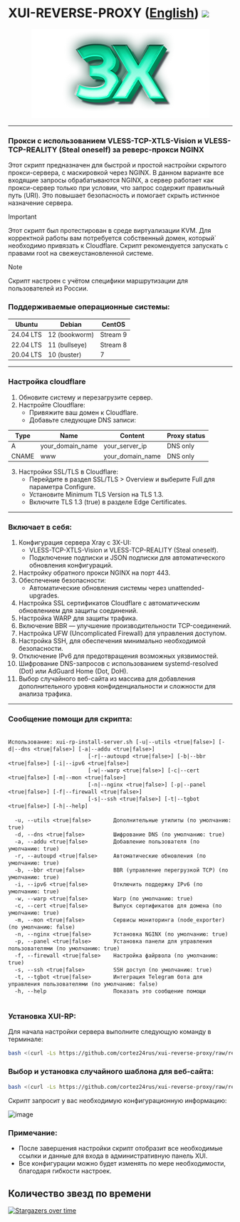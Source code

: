 # XUI-REVERSE-PROXY ([English](/README.md)) <img src="https://img.shields.io/github/stars/cortez24rus/xui-reverse-proxy?style=social" />
<p align="center"><a href="#"><img src="./media/3X-UI.png" alt="Image"></a></p>

-----

### Прокси с использованием  VLESS-TCP-XTLS-Vision и VLESS-TCP-REALITY (Steal oneself) за реверс-прокси NGINX
Этот скрипт предназначен для быстрой и простой настройки скрытого прокси-сервера, с маскировкой через NGINX. В данном варианте все входящие запросы обрабатываются NGINX, а сервер работает как прокси-сервер только при условии, что запрос содержит правильный путь (URI). Это повышает безопасность и помогает скрыть истинное назначение сервера.

> [!IMPORTANT]
> Этот скрипт был протестирован в среде виртуализации KVM. Для корректной работы вам потребуется собственный домен, который` необходимо привязать к Cloudflare. Скрипт рекомендуется запускать с правами root на свежеустановленной системе.

> [!NOTE]
> Скрипт настроен с учётом специфики маршрутизации для пользователей из России.

### Поддерживаемые операционные системы:

| **Ubuntu**       | **Debian**        | **CentOS**       |
|------------------|-------------------|------------------|
| 24.04 LTS        | 12 (bookworm)     | Stream 9         |
| 22.04 LTS        | 11 (bullseye)     | Stream 8         |
| 20.04 LTS        | 10 (buster)       | 7                |

-----

### Настройка cloudflare
1. Обновите систему и перезагрузите сервер.
2. Настройте Cloudflare:
   - Привяжите ваш домен к Cloudflare.
   - Добавьте следующие DNS записи:

| Type  | Name             | Content          | Proxy status  |
| ----- | ---------------- | ---------------- | ------------- |
| A     | your_domain_name | your_server_ip   | DNS only      |
| CNAME | www              | your_domain_name | DNS only      |
   
3. Настройки SSL/TLS в Cloudflare:
   - Перейдите в раздел SSL/TLS > Overview и выберите Full для параметра Configure.
   - Установите Minimum TLS Version на TLS 1.3.
   - Включите TLS 1.3 (true) в разделе Edge Certificates.

-----

### Включает в себя:
  
1. Конфигурация сервера Xray с 3X-UI:
   - VLESS-TCP-XTLS-Vision и VLESS-TCP-REALITY (Steal oneself).
   - Подключение подписки и JSON подписки для автоматического обновления конфигураций.
2. Настройку обратного прокси NGINX на порт 443.
3. Обеспечение безопасности:
   - Автоматические обновления системы через unattended-upgrades.
4. Настройка SSL сертификатов Cloudflare с автоматическим обновлением для защиты соединений.
5. Настройка WARP для защиты трафика.
6. Включение BBR — улучшение производительности TCP-соединений.
7. Настройка UFW (Uncomplicated Firewall) для управления доступом.
8. Настройка SSH, для обеспечения минимально необходимой безопасности.
9. Отключение IPv6 для предотвращения возможных уязвимостей.
10. Шифрование DNS-запросов с использованием systemd-resolved (Dot) или AdGuard Home (Dot, DoH).
11. Выбор случайного веб-сайта из массива для добавления дополнительного уровня конфиденциальности и сложности для анализа трафика.

-----

### Сообщение помощи для скрипта:
```

Использование: xui-rp-install-server.sh [-u|--utils <true|false>] [-d|--dns <true|false>] [-a|--addu <true|false>]
                         [-r|--autoupd <true|false>] [-b|--bbr <true|false>] [-i|--ipv6 <true|false>]
                         [-w|--warp <true|false>] [-c|--cert <true|false>] [-m|--mon <true|false>]
                         [-n|--nginx <true|false>] [-p|--panel <true|false>] [-f|--firewall <true|false>]
                         [-s|--ssh <true|false>] [-t|--tgbot <true|false>] [-h|--help]

  -u, --utils <true|false>       Дополнительные утилиты (по умолчанию: true)
  -d, --dns <true|false>         Шифрование DNS (по умолчанию: true)
  -a, --addu <true|false>        Добавление пользователя (по умолчанию: true)
  -r, --autoupd <true|false>     Автоматические обновления (по умолчанию: true)
  -b, --bbr <true|false>         BBR (управление перегрузкой TCP) (по умолчанию: true)
  -i, --ipv6 <true|false>        Отключить поддержку IPv6 (по умолчанию: true)
  -w, --warp <true|false>        Warp (по умолчанию: true)
  -c, --cert <true|false>        Выпуск сертификатов для домена (по умолчанию: true)
  -m, --mon <true|false>         Сервисы мониторинга (node_exporter) (по умолчанию: false)
  -n, --nginx <true|false>       Установка NGINX (по умолчанию: true)
  -p, --panel <true|false>       Установка панели для управления пользователями (по умолчанию: true)
  -f, --firewall <true|false>    Настройка файрвола (по умолчанию: true)
  -s, --ssh <true|false>         SSH доступ (по умолчанию: true)
  -t, --tgbot <true|false>       Интеграция Telegram бота для управления пользователями (по умолчанию: false)
  -h, --help                     Показать это сообщение помощи


```

### Установка XUI-RP:

Для начала настройки сервера выполните следующую команду в терминале:
```sh
bash <(curl -Ls https://github.com/cortez24rus/xui-reverse-proxy/raw/refs/heads/main/xui-rp-install-server.sh)
```

### Выбор и установка случайного шаблона для веб-сайта:
```sh
bash <(curl -Ls https://github.com/cortez24rus/xui-reverse-proxy/raw/refs/heads/main/xui-rp-random-site.sh)
```

Скрипт запросит у вас необходимую конфигурационную информацию:

![image](https://github.com/user-attachments/assets/dc60caee-1b01-40c9-a344-e0a67ebfc2ee)

### Примечание: 
- После завершения настройки скрипт отобразит все необходимые ссылки и данные для входа в административную панель XUI.
- Все конфигурации можно будет изменять по мере необходимости, благодаря гибкости настроек.

## Количество звезд по времени
[![Stargazers over time](https://starchart.cc/cortez24rus/xui-reverse-proxy.svg?variant=adaptive)](https://starchart.cc/cortez24rus/xui-reverse-proxy)
